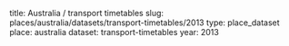 title:  Australia / transport timetables
slug: places/australia/datasets/transport-timetables/2013
type: place_dataset
place: australia
dataset: transport-timetables
year: 2013
